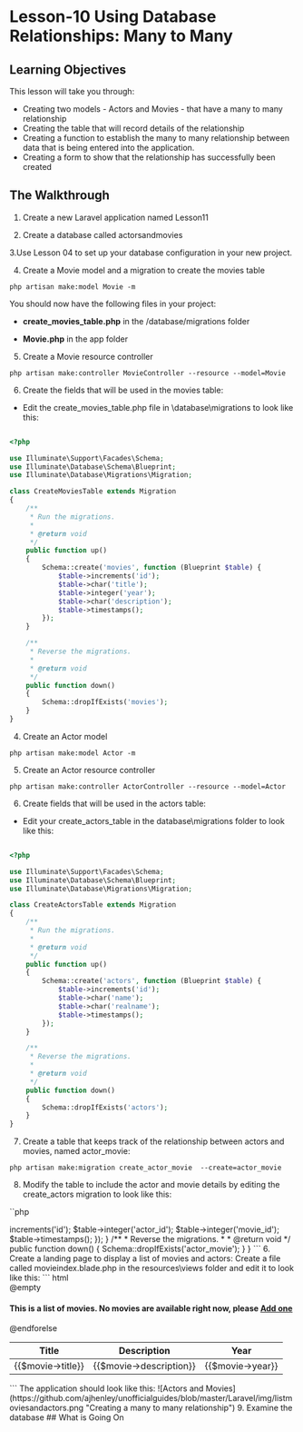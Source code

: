 <!-- enter lesson number and title below separated by hyphen-->
# Lesson-10 Using Database Relationships: Many to Many 

## Learning Objectives
This lesson will take you through: 
- Creating two models - Actors and Movies - that have a many to many relationship 
- Creating the table that will record details of the relationship 
- Creating a function to establish the many to many relationship between data that is being entered into the application. 
- Creating a form to show that the relationship has successfully been created

## The Walkthrough

1. Create a new Laravel application named Lesson11 

2. Create a database called actorsandmovies

3.Use Lesson 04 to set up your database configuration in your new project.  

4. Create a Movie model and a migration to create the movies table

``` shell 
php artisan make:model Movie -m 
``` 

You should now have the following files in your project: 

* **create_movies_table.php** in the /database/migrations folder 

* **Movie.php** in the app folder 

5. Create a Movie resource controller 

``` shell
php artisan make:controller MovieController --resource --model=Movie 
```

6. Create the fields that will be used in the movies table: 

* Edit the create_movies_table.php file in \database\migrations to look like this:

``` php 

<?php

use Illuminate\Support\Facades\Schema;
use Illuminate\Database\Schema\Blueprint;
use Illuminate\Database\Migrations\Migration;

class CreateMoviesTable extends Migration
{
    /**
     * Run the migrations.
     *
     * @return void
     */
    public function up()
    {
        Schema::create('movies', function (Blueprint $table) {
            $table->increments('id');
            $table->char('title');
            $table->integer('year');
            $table->char('description');
            $table->timestamps();
        });
    }

    /**
     * Reverse the migrations.
     *
     * @return void
     */
    public function down()
    {
        Schema::dropIfExists('movies');
    }
}


```


4. Create an Actor model 

``` shell 
php artisan make:model Actor -m 
``` 

5. Create an Actor resource controller
``` shell 
php artisan make:controller ActorController --resource --model=Actor 
```

6. Create fields that will be used in the actors table: 

* Edit your create_actors_table in the database\migrations folder to look like this: 

```php 

<?php

use Illuminate\Support\Facades\Schema;
use Illuminate\Database\Schema\Blueprint;
use Illuminate\Database\Migrations\Migration;

class CreateActorsTable extends Migration
{
    /**
     * Run the migrations.
     *
     * @return void
     */
    public function up()
    {
        Schema::create('actors', function (Blueprint $table) {
            $table->increments('id');
            $table->char('name');
            $table->char('realname');
            $table->timestamps();
        });
    }

    /**
     * Reverse the migrations.
     *
     * @return void
     */
    public function down()
    {
        Schema::dropIfExists('actors');
    }
}

```

7. Create a table that keeps track of the relationship between actors and movies, named actor_movie: 
``` shell 
php artisan make:migration create_actor_movie  --create=actor_movie
```

8. Modify the table to include the actor and movie details by editing the create_actors migration to look like this: 

``php

<?php

use Illuminate\Support\Facades\Schema;
use Illuminate\Database\Schema\Blueprint;
use Illuminate\Database\Migrations\Migration;

class ActorMovie extends Migration
{
    /**
     * Run the migrations.
     *
     * @return void
     */
    public function up()
    {
        Schema::create('actor_movie', function (Blueprint $table) {
            $table->increments('id');
            $table->integer('actor_id');
            $table->integer('movie_id');
            $table->timestamps();
        });
    }

    /**
     * Reverse the migrations.
     *
     * @return void
     */
    public function down()
    {
        Schema::dropIfExists('actor_movie');
    }
}

```

6. Create a landing page to display a list of movies and actors: 

Create a file called movieindex.blade.php in the resources\views folder and edit it to look like this: 
``` html 
<!DOCTYPE html>

<html lang="en" xmlns:th="www.thymeleaf.org">
<head>
    <meta charset="UTF-8" />
    <title>List Movies</title>

    <link rel="stylesheet" href="http://maxcdn.bootstrapcdn.com/bootstrap/3.3.7/css/bootstrap.min.css" integrity="sha384-BVYiiSIFeK1dGmJRAkycuHAHRg32OmUcww7on3RYdg4Va+PmSTsz/K68vbdEjh4u" crossorigin="anonymous"/>
</head>
<body>
<div class="container">
		<table class="table table-striped">
			<thead>
					<tr>
						<th>Title</th>
						<th>Description</th>
						<th>Year</th>
						</tr>
			</thead>
			<tbody

				@forelse($movies as $movie)
					<tr>
						<td>{{$movie->title}}</td>
						<td>{{$movie->description}}</td>
                        <td>{{$movie->year}}</td>
						</form>
						</td>
					</tr>
				@empty
					<h4> This is a list of movies. No movies are available right now, please <a href="/movies/create">Add one </a> </h4>
				@endforelse
			</tbody>
</table>
</div>
</body>
</html>

```

The application should look like this: 
![Actors and Movies](https://github.com/ajhenley/unofficialguides/blob/master/Laravel/img/listmoviesandactors.png "Creating a many to many relationship")

9. Examine the database 


## What is Going On
